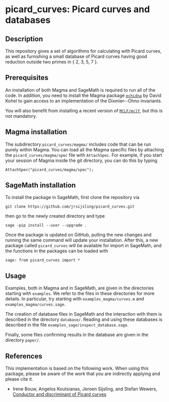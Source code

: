 # picard\_curves: Picard curves and databases

Description
--

This repository gives a set of algorithms for calculating with Picard curves, as well as furnishing a small database of Picard curves having good reduction outside two primes in { 2, 3, 5, 7 }.

Prerequisites
--
An installation of both Magma and SageMath is required to run all of the code. In addition, you need to install the Magma package [`echidna`](http://iml.univ-mrs.fr/~kohel/alg/index.html) by David Kohel to gain access to an implementation of the Dixmier--Ohno invariants.

You will also benefit from installing a recent version of [`MCLF/mclf`](https://github.com/MCLF/mclf), but this is not mandatory.

Magma installation 
--

The subdirectory `picard_curves/magma/` includes code that can be run purely within Magma. You can load all the Magma specific files by attaching the ``picard_curves/magma/spec`` file with ``AttachSpec``. For example, if you start your session of Magma inside the git directory, you can do this by typing
```
AttachSpec("picard_curves/magma/spec");
```

SageMath installation
--

To install the package in SageMath, first clone the repository via
```
git clone https://github.com/jrsijsling/picard_curves.git
```
then go to the newly created directory and type
```
sage -pip install --user --upgrade .
```
Once the package is updated on GitHub, pulling the new changes and running the same command will update your installation. After this, a new package called `picard_curves` will be available for import in SageMath, and the functions in the packages can be loaded with
```
sage: from picard_curves import *
```

Usage
--

Examples, both in Magma and in SageMath, are given in the directories starting with `examples`. We refer to the files in these directories for more details. In particular, try starting with `examples_magma/curves.m` and `examples_magma/curves.sage`.

The creation of database files in SageMath and the interaction with them is described in the directory `database/`. Reading and using these databases is described in the file `examples_sage/inspect_database.sage`.

Finally, some files confirming results in the database are given in the directory `paper/`.

References
--

This implementation is based on the following work. When using this package, please be aware of the work that you are indirectly applying and please cite it.

* Irene Bouw, Angelos Koutsianas, Jeroen Sijsling, and Stefan Wewers, [Conductor and discriminant of Picard curves](https://arxiv.org/abs/1902.TOAPPEAR)
